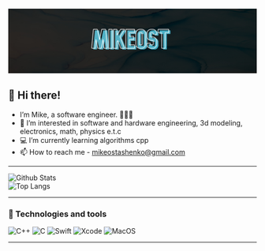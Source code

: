 ![](https://github.com/Mikeost/Mikeost/blob/main/mikeost.jpg)

## 👋 Hi there! 
- I’m Mike, a software engineer. 👨🏻‍💻
- 👀 I’m interested in software and hardware engineering, 3d modeling, electronics, math, physics e.t.c 
- 💻 I’m currently learning algorithms cpp
- 📫 How to reach me - mikeostashenko@gmail.com

---
<img width="450px" align="left" alt="Github Stats" src="https://github-readme-stats.vercel.app/api?username=Mikeost&show_icons=true&hide_border=true&theme=dark">
<img width="322px" align="down" alt="Top Langs" src="https://github-readme-stats.vercel.app/api/top-langs/?username=Mikeost&theme=dark&layout=compire&langs_count=8">

---
### 🔧 Technologies and tools
![C++](https://img.shields.io/badge/-C++-090909?style=for-the-badge&logo=c%2b%2b)
![C](https://img.shields.io/badge/-C-090909?style=for-the-badge&logo=c)
![Swift](https://img.shields.io/badge/-Swift-090909?style=for-the-badge&logo=swift)
![Xcode](https://img.shields.io/badge/-Xcode-090909?style=for-the-badge&logo=xcode)
![MacOS](https://img.shields.io/badge/-MacOS-090909?style=for-the-badge&logo=apple)

---
